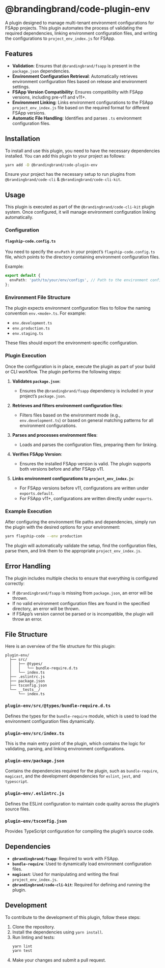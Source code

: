 # @brandingbrand/code-plugin-env

A plugin designed to manage multi-tenant environment configurations for FSApp projects. This plugin automates the process of validating the required dependencies, linking environment configuration files, and writing the configurations to `project_env_index.js` for FSApp.

## Features

- **Validation**: Ensures that `@brandingbrand/fsapp` is present in the `package.json` dependencies.
- **Environment Configuration Retrieval**: Automatically retrieves environment configuration files based on release and environment settings.
- **FSApp Version Compatibility**: Ensures compatibility with FSApp versions, including pre-v11 and v11+.
- **Environment Linking**: Links environment configurations to the FSApp `project_env_index.js` file based on the required format for different FSApp versions.
- **Automatic File Handling**: Identifies and parses `.ts` environment configuration files.

## Installation

To install and use this plugin, you need to have the necessary dependencies installed. You can add this plugin to your project as follows:

```bash
yarn add -D @brandingbrand/code-plugin-env
```

Ensure your project has the necessary setup to run plugins from `@brandingbrand/code-cli` & `@brandingbrand/code-cli-kit`.

## Usage

This plugin is executed as part of the `@brandingbrand/code-cli-kit` plugin system. Once configured, it will manage environment configuration linking automatically.

### Configuration

#### `flagship-code.config.ts`

You need to specify the `envPath` in your project’s `flagship-code.config.ts` file, which points to the directory containing environment configuration files.

Example:

```ts
export default {
  envPath: 'path/to/your/env/configs', // Path to the environment configuration files
};
```

### Environment File Structure

The plugin expects environment configuration files to follow the naming convention `env.<mode>.ts`. For example:

- `env.development.ts`
- `env.production.ts`
- `env.staging.ts`

These files should export the environment-specific configuration.

### Plugin Execution

Once the configuration is in place, execute the plugin as part of your build or CLI workflow. The plugin performs the following steps:

1. **Validates `package.json`**:
   - Ensures the `@brandingbrand/fsapp` dependency is included in your project’s `package.json`.

2. **Retrieves and filters environment configuration files**:
   - Filters files based on the environment mode (e.g., `env.development.ts`) or based on general matching patterns for all environment configurations.

3. **Parses and processes environment files**:
   - Loads and parses the configuration files, preparing them for linking.

4. **Verifies FSApp Version**:
   - Ensures the installed FSApp version is valid. The plugin supports both versions before and after FSApp v11.

5. **Links environment configurations to `project_env_index.js`**:
   - For FSApp versions before v11, configurations are written under `exports.default`.
   - For FSApp v11+, configurations are written directly under `exports`.

### Example Execution

After configuring the environment file paths and dependencies, simply run the plugin with the desired options for your environment:

```bash
yarn flagship-code --env production
```

The plugin will automatically validate the setup, find the configuration files, parse them, and link them to the appropriate `project_env_index.js`.

## Error Handling

The plugin includes multiple checks to ensure that everything is configured correctly:

- If `@brandingbrand/fsapp` is missing from `package.json`, an error will be thrown.
- If no valid environment configuration files are found in the specified directory, an error will be thrown.
- If FSApp’s version cannot be parsed or is incompatible, the plugin will throw an error.

## File Structure

Here is an overview of the file structure for this plugin:

```
plugin-env/
  ├── src/
  │   ├── @types/
  │   │   └── bundle-require.d.ts
  │   └── index.ts
  ├── .eslintrc.js
  ├── package.json
  ├── tsconfig.json
  └── __tests__/
      └── index.ts
```

### `plugin-env/src/@types/bundle-require.d.ts`

Defines the types for the `bundle-require` module, which is used to load the environment configuration files dynamically.

### `plugin-env/src/index.ts`

This is the main entry point of the plugin, which contains the logic for validating, parsing, and linking environment configurations.

### `plugin-env/package.json`

Contains the dependencies required for the plugin, such as `bundle-require`, `magicast`, and the development dependencies for `eslint`, `jest`, and `typescript`.

### `plugin-env/.eslintrc.js`

Defines the ESLint configuration to maintain code quality across the plugin’s source files.

### `plugin-env/tsconfig.json`

Provides TypeScript configuration for compiling the plugin’s source code.

## Dependencies

- **`@brandingbrand/fsapp`**: Required to work with FSApp.
- **`bundle-require`**: Used to dynamically load environment configuration files.
- **`magicast`**: Used for manipulating and writing the final `project_env_index.js`.
- **`@brandingbrand/code-cli-kit`**: Required for defining and running the plugin.

## Development

To contribute to the development of this plugin, follow these steps:

1. Clone the repository.
2. Install the dependencies using `yarn install`.
3. Run linting and tests:
   ```bash
   yarn lint
   yarn test
   ```
4. Make your changes and submit a pull request.

